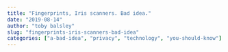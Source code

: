 ```yaml
---
title: "Fingerprints, Iris scanners. Bad idea."
date: "2019-08-14"
author: "toby balsley" 
slug: "fingerprints-iris-scanners-bad-idea"
categories: ["a-bad-idea", "privacy", "technology", "you-should-know"]
---
```



